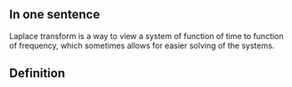 ## In one sentence
Laplace transform is a way to view a system of function of time to function of frequency, which sometimes allows for easier solving of the systems.

## Definition

